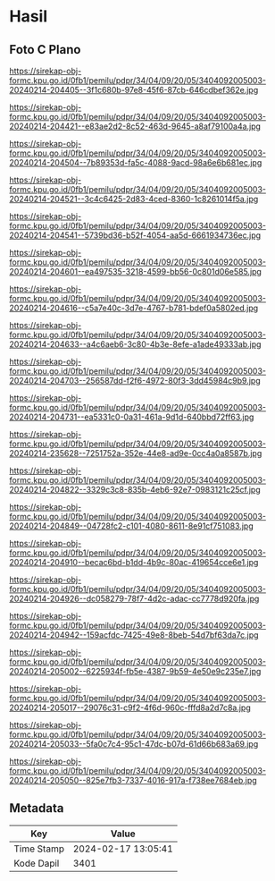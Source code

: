 # Hasil

## Foto C Plano

https://sirekap-obj-formc.kpu.go.id/0fb1/pemilu/pdpr/34/04/09/20/05/3404092005003-20240214-204405--3f1c680b-97e8-45f6-87cb-646cdbef362e.jpg

https://sirekap-obj-formc.kpu.go.id/0fb1/pemilu/pdpr/34/04/09/20/05/3404092005003-20240214-204421--e83ae2d2-8c52-463d-9645-a8af79100a4a.jpg

https://sirekap-obj-formc.kpu.go.id/0fb1/pemilu/pdpr/34/04/09/20/05/3404092005003-20240214-204504--7b89353d-fa5c-4088-9acd-98a6e6b681ec.jpg

https://sirekap-obj-formc.kpu.go.id/0fb1/pemilu/pdpr/34/04/09/20/05/3404092005003-20240214-204521--3c4c6425-2d83-4ced-8360-1c8261014f5a.jpg

https://sirekap-obj-formc.kpu.go.id/0fb1/pemilu/pdpr/34/04/09/20/05/3404092005003-20240214-204541--5739bd36-b52f-4054-aa5d-6661934736ec.jpg

https://sirekap-obj-formc.kpu.go.id/0fb1/pemilu/pdpr/34/04/09/20/05/3404092005003-20240214-204601--ea497535-3218-4599-bb56-0c801d06e585.jpg

https://sirekap-obj-formc.kpu.go.id/0fb1/pemilu/pdpr/34/04/09/20/05/3404092005003-20240214-204616--c5a7e40c-3d7e-4767-b781-bdef0a5802ed.jpg

https://sirekap-obj-formc.kpu.go.id/0fb1/pemilu/pdpr/34/04/09/20/05/3404092005003-20240214-204633--a4c6aeb6-3c80-4b3e-8efe-a1ade49333ab.jpg

https://sirekap-obj-formc.kpu.go.id/0fb1/pemilu/pdpr/34/04/09/20/05/3404092005003-20240214-204703--256587dd-f2f6-4972-80f3-3dd45984c9b9.jpg

https://sirekap-obj-formc.kpu.go.id/0fb1/pemilu/pdpr/34/04/09/20/05/3404092005003-20240214-204731--ea5331c0-0a31-461a-9d1d-640bbd72ff63.jpg

https://sirekap-obj-formc.kpu.go.id/0fb1/pemilu/pdpr/34/04/09/20/05/3404092005003-20240214-235628--7251752a-352e-44e8-ad9e-0cc4a0a8587b.jpg

https://sirekap-obj-formc.kpu.go.id/0fb1/pemilu/pdpr/34/04/09/20/05/3404092005003-20240214-204822--3329c3c8-835b-4eb6-92e7-0983121c25cf.jpg

https://sirekap-obj-formc.kpu.go.id/0fb1/pemilu/pdpr/34/04/09/20/05/3404092005003-20240214-204849--04728fc2-c101-4080-8611-8e91cf751083.jpg

https://sirekap-obj-formc.kpu.go.id/0fb1/pemilu/pdpr/34/04/09/20/05/3404092005003-20240214-204910--becac6bd-b1dd-4b9c-80ac-419654cce6e1.jpg

https://sirekap-obj-formc.kpu.go.id/0fb1/pemilu/pdpr/34/04/09/20/05/3404092005003-20240214-204926--dc058279-78f7-4d2c-adac-cc7778d920fa.jpg

https://sirekap-obj-formc.kpu.go.id/0fb1/pemilu/pdpr/34/04/09/20/05/3404092005003-20240214-204942--159acfdc-7425-49e8-8beb-54d7bf63da7c.jpg

https://sirekap-obj-formc.kpu.go.id/0fb1/pemilu/pdpr/34/04/09/20/05/3404092005003-20240214-205002--6225934f-fb5e-4387-9b59-4e50e9c235e7.jpg

https://sirekap-obj-formc.kpu.go.id/0fb1/pemilu/pdpr/34/04/09/20/05/3404092005003-20240214-205017--29076c31-c9f2-4f6d-960c-fffd8a2d7c8a.jpg

https://sirekap-obj-formc.kpu.go.id/0fb1/pemilu/pdpr/34/04/09/20/05/3404092005003-20240214-205033--5fa0c7c4-95c1-47dc-b07d-61d66b683a69.jpg

https://sirekap-obj-formc.kpu.go.id/0fb1/pemilu/pdpr/34/04/09/20/05/3404092005003-20240214-205050--825e7fb3-7337-4016-917a-f738ee7684eb.jpg


## Metadata

| Key        | Value               |
| ---------- | ------------------- |
| Time Stamp | 2024-02-17 13:05:41 |
| Kode Dapil | 3401                |



